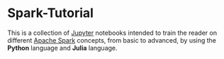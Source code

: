# Spark-Tutorial
This is a collection of [Jupyter](https://jupyter.org/)  notebooks intended to train the reader on different [Apache Spark](http://spark.apache.org/) concepts, from  basic to advanced, by using the **Python** language and **Julia** language.
